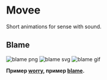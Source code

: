 # Movee
Short animations for sense with sound.

## Blame
![blame png][3]
![blame svg][4]
![blame gif][5]

**Пример [worry][1], пример [blame][2].**

[1]: https://google.ru "Гугл" 
[2]: https://yandex.ru "Яндекс"
[3]: https://github.com/ludologer/Movee/blob/main/blame003.png
[4]: https://github.com/ludologer/Movee/blob/main/blame.svg
[5]: https://github.com/ludologer/Movee/blob/main/worrygif.gif
